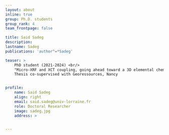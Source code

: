```yaml
---
layout: about
inline: true
group: Ph.D. students
group_rank: 4
team_frontpage: false

title: Said Sadeg
description: 
lastname: Sadeg
publications: 'author^=*Sadeg'

teaser: >
    PhD student (2021-2024) <br/>
    "Micro-XRF and XCT coupling, going ahead toward a 3D elemental chemistry" <br/>
    Thesis co-supervised with Georessources, Nancy


profile:
    name: Said Sadeg
    align: right
    email: said.sadeg@univ-lorraine.fr
    role: Doctoral Researcher
    image: sadeg.jpg
    address: >

   
---
```


